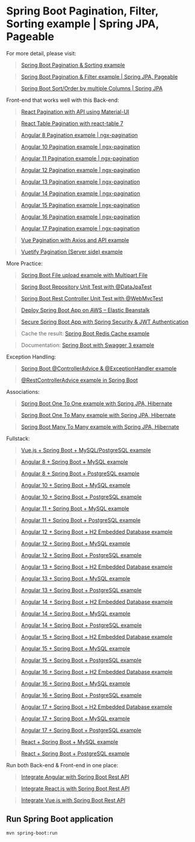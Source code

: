 # Spring Boot Pagination, Filter, Sorting example | Spring JPA, Pageable

For more detail, please visit:
> [Spring Boot Pagination & Sorting example](https://www.bezkoder.com/spring-boot-pagination-sorting-example/)

> [Spring Boot Pagination & Filter example | Spring JPA, Pageable](https://www.bezkoder.com/spring-boot-pagination-filter-jpa-pageable/)

> [Spring Boot Sort/Order by multiple Columns | Spring JPA](https://www.bezkoder.com/spring-data-sort-multiple-columns/)

Front-end that works well with this Back-end:
> [React Pagination with API using Material-UI](https://www.bezkoder.com/react-pagination-material-ui/)

> [React Table Pagination with react-table 7](https://www.bezkoder.com/react-table-pagination-server-side/)

> [Angular 8 Pagination example | ngx-pagination](https://www.bezkoder.com/ngx-pagination-angular-8/)

> [Angular 10 Pagination example | ngx-pagination](https://www.bezkoder.com/angular-10-pagination-ngx/)

> [Angular 11 Pagination example | ngx-pagination](https://www.bezkoder.com/angular-11-pagination-ngx/)

> [Angular 12 Pagination example | ngx-pagination](https://www.bezkoder.com/angular-12-pagination-ngx/)

> [Angular 13 Pagination example | ngx-pagination](https://www.bezkoder.com/angular-13-pagination-ngx/)

> [Angular 14 Pagination example | ngx-pagination](https://www.bezkoder.com/angular-14-pagination-ngx/)

> [Angular 15 Pagination example | ngx-pagination](https://www.bezkoder.com/angular-15-pagination-ngx/)

> [Angular 16 Pagination example | ngx-pagination](https://www.bezkoder.com/angular-16-pagination-ngx/)

> [Angular 17 Pagination example | ngx-pagination](https://www.bezkoder.com/angular-17-pagination-ngx/)

> [Vue Pagination with Axios and API example](https://www.bezkoder.com/vue-pagination-axios/)

> [Vuetify Pagination (Server side) example](https://www.bezkoder.com/vuetify-pagination-server-side/)

More Practice:
> [Spring Boot File upload example with Multipart File](https://www.bezkoder.com/spring-boot-file-upload/)

> [Spring Boot Repository Unit Test with @DataJpaTest](https://www.bezkoder.com/spring-boot-unit-test-jpa-repo-datajpatest/)

> [Spring Boot Rest Controller Unit Test with @WebMvcTest](https://www.bezkoder.com/spring-boot-webmvctest/)

> [Deploy Spring Boot App on AWS – Elastic Beanstalk](https://www.bezkoder.com/deploy-spring-boot-aws-eb/)

> [Secure Spring Boot App with Spring Security & JWT Authentication](https://www.bezkoder.com/spring-boot-jwt-authentication/)

> Cache the result: [Spring Boot Redis Cache example](https://www.bezkoder.com/spring-boot-redis-cache-example/)

> Documentation: [Spring Boot with Swagger 3 example](https://www.bezkoder.com/spring-boot-swagger-3/)

Exception Handling:
> [Spring Boot @ControllerAdvice & @ExceptionHandler example](https://www.bezkoder.com/spring-boot-controlleradvice-exceptionhandler/)

> [@RestControllerAdvice example in Spring Boot](https://www.bezkoder.com/spring-boot-restcontrolleradvice/)

Associations:
> [Spring Boot One To One example with Spring JPA, Hibernate](https://www.bezkoder.com/jpa-one-to-one/)

> [Spring Boot One To Many example with Spring JPA, Hibernate](https://www.bezkoder.com/jpa-one-to-many/)

> [Spring Boot Many To Many example with Spring JPA, Hibernate](https://www.bezkoder.com/jpa-many-to-many/)

Fullstack:
> [Vue.js + Spring Boot + MySQL/PostgreSQL example](https://www.bezkoder.com/spring-boot-vue-js-crud-example/)

> [Angular 8 + Spring Boot + MySQL example](https://www.bezkoder.com/angular-spring-boot-crud/)

> [Angular 8 + Spring Boot + PostgreSQL example](https://www.bezkoder.com/angular-spring-boot-postgresql/)

> [Angular 10 + Spring Boot + MySQL example](https://www.bezkoder.com/angular-10-spring-boot-crud/)

> [Angular 10 + Spring Boot + PostgreSQL example](https://www.bezkoder.com/angular-10-spring-boot-postgresql/)

> [Angular 11 + Spring Boot + MySQL example](https://www.bezkoder.com/angular-11-spring-boot-crud/)

> [Angular 11 + Spring Boot + PostgreSQL example](https://www.bezkoder.com/angular-11-spring-boot-postgresql/)

> [Angular 12 + Spring Boot + H2 Embedded Database example](https://www.bezkoder.com/angular-12-spring-boot-crud/)

> [Angular 12 + Spring Boot + MySQL example](https://www.bezkoder.com/angular-12-spring-boot-mysql/)

> [Angular 12 + Spring Boot + PostgreSQL example](https://www.bezkoder.com/angular-12-spring-boot-postgresql/)

> [Angular 13 + Spring Boot + H2 Embedded Database example](https://www.bezkoder.com/spring-boot-angular-13-crud/)

> [Angular 13 + Spring Boot + MySQL example](https://www.bezkoder.com/spring-boot-angular-13-mysql/)

> [Angular 13 + Spring Boot + PostgreSQL example](https://www.bezkoder.com/spring-boot-angular-13-postgresql/)

> [Angular 14 + Spring Boot + H2 Embedded Database example](https://www.bezkoder.com/spring-boot-angular-14-crud/)

> [Angular 14 + Spring Boot + MySQL example](https://www.bezkoder.com/spring-boot-angular-14-mysql/)

> [Angular 14 + Spring Boot + PostgreSQL example](https://www.bezkoder.com/spring-boot-angular-14-postgresql/)

> [Angular 15 + Spring Boot + H2 Embedded Database example](https://www.bezkoder.com/spring-boot-angular-15-crud/)

> [Angular 15 + Spring Boot + MySQL example](https://www.bezkoder.com/spring-boot-angular-15-mysql/)

> [Angular 15 + Spring Boot + PostgreSQL example](https://www.bezkoder.com/spring-boot-angular-15-postgresql/)

> [Angular 16 + Spring Boot + H2 Embedded Database example](https://www.bezkoder.com/spring-boot-angular-16-crud/)

> [Angular 16 + Spring Boot + MySQL example](https://www.bezkoder.com/spring-boot-angular-16-mysql/)

> [Angular 16 + Spring Boot + PostgreSQL example](https://www.bezkoder.com/spring-boot-angular-16-postgresql/)

> [Angular 17 + Spring Boot + H2 Embedded Database example](https://www.bezkoder.com/spring-boot-angular-17-crud/)

> [Angular 17 + Spring Boot + MySQL example](https://www.bezkoder.com/spring-boot-angular-17-mysql/)

> [Angular 17 + Spring Boot + PostgreSQL example](https://www.bezkoder.com/spring-boot-angular-17-postgresql/)

> [React + Spring Boot + MySQL example](https://www.bezkoder.com/react-spring-boot-crud/)

> [React + Spring Boot + PostgreSQL example](https://www.bezkoder.com/spring-boot-react-postgresql/)

Run both Back-end & Front-end in one place:

> [Integrate Angular with Spring Boot Rest API](https://www.bezkoder.com/integrate-angular-spring-boot/)

> [Integrate React.js with Spring Boot Rest API](https://www.bezkoder.com/integrate-reactjs-spring-boot/)

> [Integrate Vue.js with Spring Boot Rest API](https://www.bezkoder.com/integrate-vue-spring-boot/)

## Run Spring Boot application
```
mvn spring-boot:run
```
